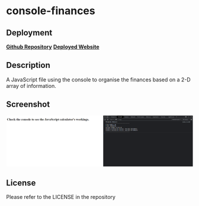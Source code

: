 # console-finances

## Deployment

__[Github Repository](https://github.com/jbkennaugh/console-finances)__
__[Deployed Website](https://jbkennaugh.github.io/responsive-css/)__

## Description 

A JavaScript file using the console to organise the finances based on a 2-D array of information.

## Screenshot 

![](./website-screenshot.png)

## License

Please refer to the LICENSE in the repository